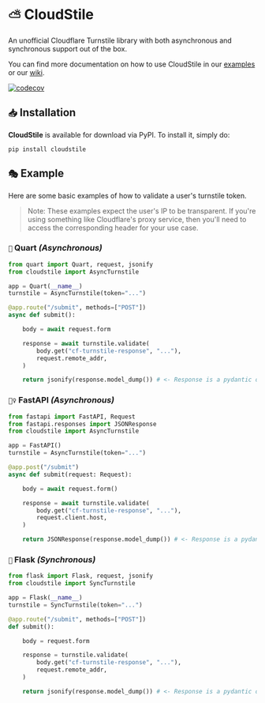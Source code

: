 # `⛅` CloudStile
An unofficial Cloudflare Turnstile library with both asynchronous and synchronous support out of the box.

You can find more documentation on how to use CloudStile in our [examples](https://github.com/notaussie/cloudstile/tree/main/examples) or our [wiki](https://github.com/notaussie/cloudstile/wiki).

[![codecov](https://codecov.io/github/NotAussie/cloudstile/graph/badge.svg?token=6VKWB9GXEU)](https://codecov.io/github/NotAussie/cloudstile)

## `📥` Installation
**CloudStile** is available for download via PyPI. To install it, simply do:
```shell
pip install cloudstile
```

## `🎭` Example

Here are some basic examples of how to validate a user's turnstile token.

> Note: These examples expect the user's IP to be transparent. If you're using something like Cloudflare's proxy service, then you'll need to access the corresponding header for your use case.

### `🍷` Quart *(Asynchronous)*

```python
from quart import Quart, request, jsonify
from cloudstile import AsyncTurnstile

app = Quart(__name__)
turnstile = AsyncTurnstile(token="...")

@app.route("/submit", methods=["POST"])
async def submit():

    body = await request.form

    response = await turnstile.validate(
        body.get("cf-turnstile-response", "..."),
        request.remote_addr,
    )

    return jsonify(response.model_dump()) # <- Response is a pydantic object

```

### `🏃‍♀️` FastAPI *(Asynchronous)*

```python
from fastapi import FastAPI, Request
from fastapi.responses import JSONResponse
from cloudstile import AsyncTurnstile

app = FastAPI()
turnstile = AsyncTurnstile(token="...")

@app.post("/submit")
async def submit(request: Request):

    body = await request.form()

    response = await turnstile.validate(
        body.get("cf-turnstile-response", "..."),
        request.client.host,
    )

    return JSONResponse(response.model_dump()) # <- Response is a pydantic object

```


### `🦥` Flask *(Synchronous)*

```python
from flask import Flask, request, jsonify
from cloudstile import SyncTurnstile

app = Flask(__name__)
turnstile = SyncTurnstile(token="...")

@app.route("/submit", methods=["POST"])
def submit():

    body = request.form

    response = turnstile.validate(
        body.get("cf-turnstile-response", "..."),
        request.remote_addr,
    )

    return jsonify(response.model_dump()) # <- Response is a pydantic object

```
